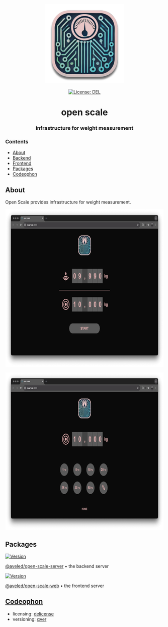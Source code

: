 <p align="center">
    <a target="_blank" href="https://aveled.com">
        <img src="https://raw.githubusercontent.com/aveled/open-scale/refs/heads/main/assets/identity/open-scale.png" height="250px">
    </a>
    <br />
    <br />
    <a target="_blank" href="https://github.com/aveled/open-scale/blob/main/LICENSE">
        <img src="https://img.shields.io/badge/license-DEL-blue.svg?colorB=1380C3&style=for-the-badge" alt="License: DEL">
    </a>
</p>



<h1 align="center">
    open scale
</h1>


<h3 align="center">
    infrastructure for weight measurement
</h3>



### Contents

+ [About](#about)
+ [Backend](#backend)
+ [Frontend](#frontend)
+ [Packages](#packages)
+ [Codeophon](#codeophon)



## About

Open Scale provides infrastructure for weight measurement.

<p align="center">
    <img src="https://raw.githubusercontent.com/aveled/open-scale/refs/heads/main/assets/images/ss-1.png" height="500px">
</p>

<p align="center">
    <img src="https://raw.githubusercontent.com/aveled/open-scale/refs/heads/main/assets/images/ss-2.png" height="500px">
</p>



## Packages

<a target="_blank" href="https://www.npmjs.com/package/@aveled/open-scale-server">
    <img src="https://img.shields.io/npm/v/@aveled/open-scale-server.svg?logo=npm&colorB=1380C3&style=for-the-badge" alt="Version">
</a>

[@aveled/open-scale-server][open-scale-server] • the backend server

[open-scale-server]: https://github.com/aveled/open-scale/tree/main/packages/open-scale-server


<a target="_blank" href="https://www.npmjs.com/package/@aveled/open-scale-web">
    <img src="https://img.shields.io/npm/v/@aveled/open-scale-web.svg?logo=npm&colorB=1380C3&style=for-the-badge" alt="Version">
</a>

[@aveled/open-scale-web][open-scale-web] • the frontend server

[open-scale-web]: https://github.com/aveled/open-scale/tree/main/packages/open-scale-server



## [Codeophon](https://github.com/ly3xqhl8g9/codeophon)

+ licensing: [delicense](https://github.com/ly3xqhl8g9/delicense)
+ versioning: [αver](https://github.com/ly3xqhl8g9/alpha-versioning)
